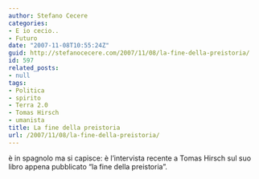 ```yaml
---
author: Stefano Cecere
categories:
- E io cecio..
- Futuro
date: "2007-11-08T10:55:24Z"
guid: http://stefanocecere.com/2007/11/08/la-fine-della-preistoria/
id: 597
related_posts:
- null
tags:
- Politica
- spirito
- Terra 2.0
- Tomas Hirsch
- umanista
title: La fine della preistoria
url: /2007/11/08/la-fine-della-preistoria/
---
```


è in spagnolo ma si capisce: è l&#8217;intervista recente a Tomas Hirsch sul suo libro appena pubblicato &#8220;la fine della preistoria&#8221;.